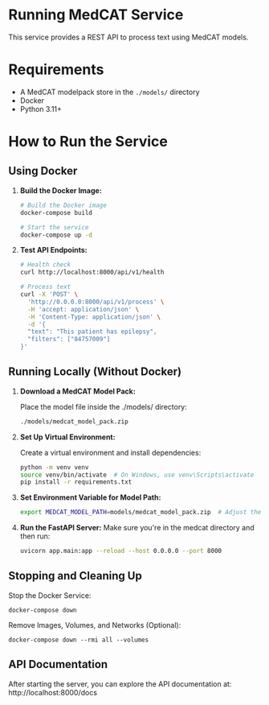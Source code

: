 # Running MedCAT Service

This service provides a REST API to process text using MedCAT models.

 # Requirements

  - A MedCAT modelpack store in the `./models/` directory
  - Docker
  - Python 3.11+


# How to Run the Service

## Using Docker

1. **Build the Docker Image:**  
    ```bash
    # Build the Docker image
    docker-compose build

    # Start the service
    docker-compose up -d
    ```

2. **Test API Endpoints:**
    ```bash
    # Health check
    curl http://localhost:8000/api/v1/health

    # Process text
    curl -X 'POST' \
      'http://0.0.0.0:8000/api/v1/process' \
      -H 'accept: application/json' \
      -H 'Content-Type: application/json' \
      -d '{
      "text": "This patient has epilepsy",
      "filters": ["84757009"]
    }'
    ```


## Running Locally (Without Docker)
1. **Download a MedCAT Model Pack:**

    Place the model file inside the ./models/ directory:

    ```bash
    ./models/medcat_model_pack.zip
    ```
2. **Set Up Virtual Environment:**

    Create a virtual environment and install dependencies:

    ```bash
    python -m venv venv
    source venv/bin/activate  # On Windows, use venv\Scripts\activate
    pip install -r requirements.txt
    ```

3. **Set Environment Variable for Model Path:**
    ```bash
    export MEDCAT_MODEL_PATH=models/medcat_model_pack.zip  # Adjust the path if needed
    ```

4. **Run the FastAPI Server:**
    Make sure you're in the medcat directory and then run:
    ```bash
    uvicorn app.main:app --reload --host 0.0.0.0 --port 8000
    ```

## Stopping and Cleaning Up
    
  Stop the Docker Service:

    docker-compose down


  Remove Images, Volumes, and Networks (Optional):

    docker-compose down --rmi all --volumes


## API Documentation
After starting the server, you can explore the API documentation at:
http://localhost:8000/docs


